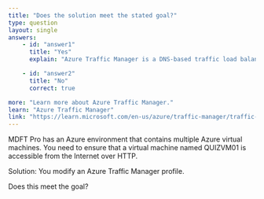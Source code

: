 ```yaml
---
title: "Does the solution meet the stated goal?"
type: question
layout: single
answers:
    - id: "answer1"
      title: "Yes"
      explain: "Azure Traffic Manager is a DNS-based traffic load balancer that enables distribution of traffic across multiple endpoints. It does not control or configure direct access to VMs. To allow HTTP access to a VM, you need to configure the Network Security Group (NSG) rules and ensure the VM has a public IP address."

    - id: "answer2"
      title: "No"
      correct: true

more: "Learn more about Azure Traffic Manager."
learn: "Azure Traffic Manager"
link: "https://learn.microsoft.com/en-us/azure/traffic-manager/traffic-manager-how-it-works"
---
```


MDFT Pro has an Azure environment that contains multiple Azure virtual machines. You need to ensure that a virtual machine named QUIZVM01 is accessible from the Internet over HTTP. 

Solution: You modify an Azure Traffic Manager profile.

Does this meet the goal?